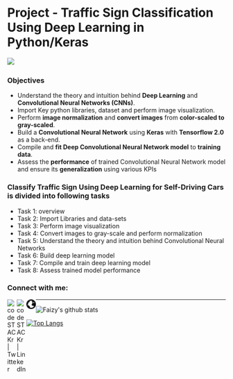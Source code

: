 # Project - Traffic Sign Classification Using Deep Learning in Python/Keras

<img src="https://miro.medium.com/max/3240/1*7bnej5JYaGK4aPAFvuY-0g.png">

### Objectives

- Understand the theory and intuition behind __Deep Learning__ and __Convolutional Neural Networks (CNNs)__.
- Import Key python libraries, dataset and perform image visualization.
- Perform __image normalization__ and __convert images__ from __color-scaled to gray-scaled__.
- Build a __Convolutional Neural Network__ using __Keras__ with __Tensorflow 2.0__ as a back-end.
- Compile and __fit Deep Convolutional Neural Network model__ to __training data__.
- Assess the __performance__ of trained Convolutional Neural Network model and ensure its __generalization__ using various KPIs


### Classify Traffic Sign Using Deep Learning for Self-Driving Cars is divided into following tasks

- Task 1: overview
- Task 2: Import Libraries and data-sets
- Task 3: Perform image visualization
- Task 4: Convert images to gray-scale and perform normalization
- Task 5: Understand the theory and intuition behind Convolutional Neural Networks
- Task 6: Build deep learning model
- Task 7: Compile and train deep learning model
- Task 8: Assess trained model performance


### Connect with me:


[<img align="left" alt="codeSTACKr | Twitter" width="22px" src="https://cdn.jsdelivr.net/npm/simple-icons@v3/icons/twitter.svg" />][twitter]
[<img align="left" alt="codeSTACKr | LinkedIn" width="22px" src="https://cdn.jsdelivr.net/npm/simple-icons@v3/icons/linkedin.svg" />][linkedin]
[<img align="left" alt="codeSTACKr.com" width="22px" src="https://raw.githubusercontent.com/iconic/open-iconic/master/svg/globe.svg" />][StackExchange AI]

[twitter]: https://twitter.com/F4izy
[linkedin]: https://www.linkedin.com/in/faizy-mohd-836573122/
[StackExchange AI]: https://ai.stackexchange.com/users/36737/cypher


---


![Faizy's github stats](https://github-readme-stats.vercel.app/api?username=mohd-faizy&show_icons=true)


[![Top Langs](https://github-readme-stats.vercel.app/api/top-langs/?username=mohd-faizy&layout=compact)](https://github.com/mohd-faizy/github-readme-stats)
